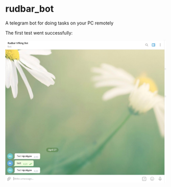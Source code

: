 # rudbar_bot
A telegram bot for doing tasks on your PC remotely

The first test went successfully:

<img src="screenshots/github1.png">
